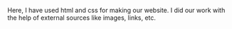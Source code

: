 Here, I have used html and css for making our website. I did our work with the help of external sources like images, links, etc.
